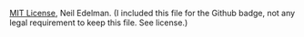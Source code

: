 [MIT License](https://opensource.org/licenses/MIT), Neil Edelman.
(I included this file for the Github badge, not any legal requirement
to keep this file. See license.)
